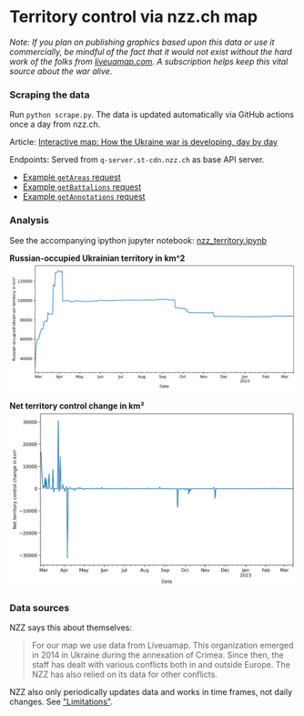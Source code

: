 # Territory control via nzz.ch map

*Note: If you plan on publishing graphics based upon this data or use it
commercially, be mindful of the fact that it would not exist without the hard
work of the folks from [liveuamap.com](https://liveuamap.com/). A subscription
helps keep this vital source about the war alive.*

### Scraping the data

Run `python scrape.py`. The data is updated automatically via GitHub actions
once a day from nzz.ch.

Article: [Interactive map: How the Ukraine war is developing, day by day](https://www.nzz.ch/english/ukraine-war-interactive-map-of-the-current-front-line-ld.1688087)

Endpoints: Served from `q-server.st-cdn.nzz.ch` as base API server.

- [Example `getAreas` request](https://q-server.st-cdn.nzz.ch/tools/custom_code/endpoints/2484ed2804c37655aa53312284ef8f7f/getAreas?appendItemToPayload=c43940da317fdc578cf589dd9357512c&toolRuntimeConfig=%7B%22fileRequestBaseUrl%22%3A%22https%3A%2F%2Fq-server.st-cdn.nzz.ch%2Ffile%22%7D&to=2023-03-08)
- [Example `getBattalions` request](https://q-server.st-cdn.nzz.ch/tools/custom_code/endpoints/2484ed2804c37655aa53312284ef8f7f/getBattalions?appendItemToPayload=c43940da317fdc578cf589dd9357512c&toolRuntimeConfig=%7B%22fileRequestBaseUrl%22%3A%22https%3A%2F%2Fq-server.st-cdn.nzz.ch%2Ffile%22%7D&from=2023-03-06&to=2023-03-08)
- [Example `getAnnotations` request](https://q-server.st-cdn.nzz.ch/tools/custom_code/endpoints/2484ed2804c37655aa53312284ef8f7f/getAnnotations?appendItemToPayload=c43940da317fdc578cf589dd9357512c&toolRuntimeConfig=%7B%22fileRequestBaseUrl%22%3A%22https%3A%2F%2Fq-server.st-cdn.nzz.ch%2Ffile%22%7D&from=2023-03-06&to=2023-03-08&language=en)

### Analysis

See the accompanying ipython jupyter notebook:
[nzz_territory.ipynb](nzz_territory.ipynb)

**Russian-occupied Ukrainian territory in km^2**
![total](nzz_area_total.png)

**Net territory control change in km²**
![net](nzz_area_net.png)

### Data sources

NZZ says this about themselves:

> For our map we use data from Liveuamap. This organization emerged in 2014 in
> Ukraine during the annexation of Crimea. Since then, the staff has dealt with
> various conflicts both in and outside Europe. The NZZ has also relied on its
> data for other conflicts.

NZZ also only periodically updates data and works in time frames, not daily
changes. See ["Limitations"](https://github.com/conflict-investigations/nzz-maps/issues/1).
